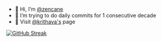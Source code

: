 - 👋 Hi, I’m [@zencane](https://github.com/zencane)
- 🌱 I’m trying to do daily commits for 1 consecutive decade
- 🔌 Visit [@krithava's](https://github.com/krithava) page 

<!---
zencane/zencane is a ✨ special ✨ repository because its `README.md` (this file) appears on your GitHub profile.
You can click the Preview link to take a look at your changes.
--->


[![GitHub Streak](https://streak-stats.demolab.com?user=zencane)](https://git.io/streak-stats)
